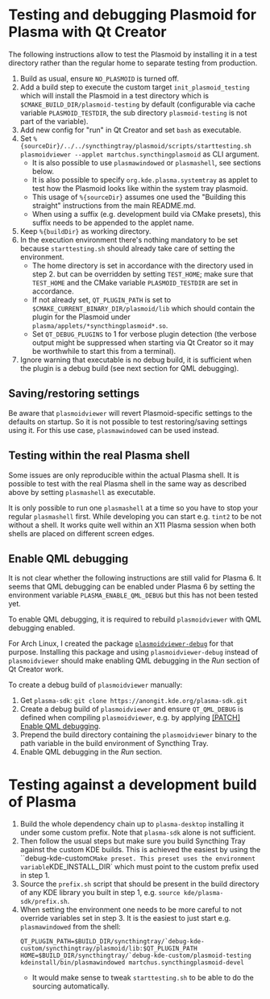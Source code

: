 # Testing and debugging Plasmoid for Plasma with Qt Creator
The following instructions allow to test the Plasmoid by installing it in a test directory
rather than the regular home to separate testing from production.

1. Build as usual, ensure `NO_PLASMOID` is turned off.
2. Add a build step to execute the custom target `init_plasmoid_testing` which
   will install the Plasmoid in a test directory which is `$CMAKE_BUILD_DIR/plasmoid-testing`
   by default (configurable via cache variable `PLASMOID_TESTDIR`, the sub directory
   `plasmoid-testing` is not part of the variable).
3. Add new config for "run" in Qt Creator and set `bash` as executable.
4. Set `%{sourceDir}/../../syncthingtray/plasmoid/scripts/starttesting.sh plasmoidviewer --applet martchus.syncthingplasmoid`
   as CLI argument.
    * It is also possible to use `plasmawindowed` or `plasmashell`, see sections below.
    * It is also possible to specify `org.kde.plasma.systemtray` as applet to test how the Plasmoid
      looks like within the system tray plasmoid.
    * This usage of `%{sourceDir}` assumes one used the "Building this straight" instructions
      from the main README.md.
    * When using a suffix (e.g. development build via CMake presets), this suffix needs to be appended
      to the applet name.
5. Keep `%{buildDir}` as working directory.
6. In the execution environment there's nothing mandatory to be set because `starttesting.sh` should
   already take care of setting the environment.
      * The home directory is set in accordance with the directory used in step 2. but can be overridden
        by setting `TEST_HOME`; make sure that `TEST_HOME` and the CMake variable `PLASMOID_TESTDIR` are
        set in accordance.
      * If not already set, `QT_PLUGIN_PATH` is set to `$CMAKE_CURRENT_BINARY_DIR/plasmoid/lib` which
        should contain the plugin for the Plasmoid under `plasma/applets/*syncthingplasmoid*.so`.
      * Set `QT_DEBUG_PLUGINS` to 1 for verbose plugin detection (the verbose output might be suppressed
        when starting via Qt Creator so it may be worthwhile to start this from a terminal).
7. Ignore warning that executable is no debug build, it is sufficient when
   the plugin is a debug build (see next section for QML debugging).

## Saving/restoring settings
Be aware that `plasmoidviewer` will revert Plasmoid-specific settings to the defaults on
startup. So it is not possible to test restoring/saving settings using it.
For this use case, `plasmawindowed` can be used instead.

## Testing within the real Plasma shell
Some issues are only reproducible within the actual Plasma shell. It is possible to test
with the real Plasma shell in the same way as described above by setting `plasmashell` as
executable.

It is only possible to run one `plasmashell` at a time so you have to stop your regular
`plasmashell` first. While developing you can start e.g. `tint2` to be not without a shell.
It works quite well within an X11 Plasma session when both shells are placed on different screen
edges.

## Enable QML debugging
It is not clear whether the following instructions are still valid for Plasma 6.
It seems that QML debugging can be enabled under Plasma 6 by setting the environment variable
`PLASMA_ENABLE_QML_DEBUG` but this has not been tested yet.

To enable QML debugging, it is required to rebuild `plasmoidviewer` with QML debugging
enabled.

For Arch Linux, I created the package
[`plasmoidviewer-debug`](https://github.com/Martchus/PKGBUILDs/tree/master/plasmoidviewer-debug/default)
for that purpose. Installing this package and using `plasmoidviewer-debug` instead of `plasmoidviewer`
should make enabling QML debugging in the *Run* section of Qt Creator work.

To create a debug build of `plasmoidviewer` manually:

1. Get `plasma-sdk`: `git clone https://anongit.kde.org/plasma-sdk.git`
2. Create a debug build of `plasmoidviewer` and ensure `QT_QML_DEBUG` is defined when
   compiling `plasmoidviewer`, e.g. by applying
   [[PATCH] Enable QML debugging](https://raw.githubusercontent.com/Martchus/PKGBUILDs/master/plasmoidviewer-debug/default/0001-Enable-QML-debugging.patch).
3. Prepend the build directory containing the `plasmoidviewer` binary to the path variable
   in the build environment of Syncthing Tray.
4. Enable QML debugging in the *Run* section.

# Testing against a development build of Plasma
1. Build the whole dependency chain up to `plasma-desktop` installing it under some custom prefix.
   Note that `plasma-sdk` alone is not sufficient.
2. Then follow the usual steps but make sure you build Syncthing Tray against the custom KDE builds.
   This is achieved the easiest by using the ``debug-kde-custom` CMake preset. This preset uses the
   environment variable `KDE_INSTALL_DIR` which must point to the custom prefix used in step 1.
3. Source the `prefix.sh` script that should be present in the build directory of any KDE library
   you built in step 1, e.g. `source kde/plasma-sdk/prefix.sh`.
4. When setting the environment one needs to be more careful to not override variables set in step 3.
   It is the easiest to just start e.g. `plasmawindowed` from the shell:
   ```
   QT_PLUGIN_PATH=$BUILD_DIR/syncthingtray/`debug-kde-custom/syncthingtray/plasmoid/lib:$QT_PLUGIN_PATH HOME=$BUILD_DIR/syncthingtray/`debug-kde-custom/plasmoid-testing kdeinstall/bin/plasmawindowed martchus.syncthingplasmoid-devel
   ```
      * It would make sense to tweak `starttesting.sh` to be able to do the sourcing automatically.
